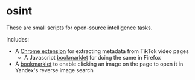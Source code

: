 # osint
These are small scripts for open-source intelligence tasks.

Includes:
* A [Chrome extension](https://github.com/eenblam/osint/tree/main/tiktok/extension) for extracting metadata from TikTok video pages
    * A Javascript [bookmarklet](https://github.com/eenblam/osint/blob/main/tiktok/bookmarklet.js) for doing the same in Firefox
* A [bookmarklet](https://github.com/eenblam/osint/blob/main/yandexify.js) to enable clicking an image on the page to open it in Yandex's reverse image search
